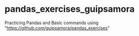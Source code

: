 # pandas_exercises_guipsamora
Practicing Pandas and Basic commands using "https://github.com/guipsamora/pandas_exercises"
